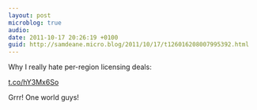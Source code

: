 ```yaml
---
layout: post
microblog: true
audio: 
date: 2011-10-17 20:26:19 +0100
guid: http://samdeane.micro.blog/2011/10/17/t126016208007995392.html
---
```

Why I really hate per-region licensing deals:

[t.co/hY3Mx6So](http://t.co/hY3Mx6So)

Grrr! One world guys!
